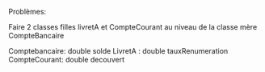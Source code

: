 Problèmes:

Faire 2 classes filles livretA et CompteCourant au niveau de la classe mère CompteBancaire

Comptebancaire: double solde
LivretA : double tauxRenumeration
CompteCourant: double decouvert